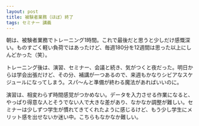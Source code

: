 ```yaml
---
layout: post
title: 被験者業務（ほぼ）終了
tags: セミナー 講義
---
```


朝は、被験者業務でトレーニング1時間。これで最後だと思うと少しだけ感慨深い。ものすごく軽い負荷ではあったけど、毎週180分を12週間は思った以上にしんどかった（笑）。

トレーニング後は、演習、セミナー、会議と続き、気がつくと夜だった。明日からは学会出張だけど、その分、補講が一つあるので、来週もかなりシビアなスケジュールになってしまう。スパ～んと準備が終わる魔法があればいいのに。

演習は、相変わらず時間感覚がつかめない。データを入力させる作業になると、やっぱり得意な人とそうでない人で大きな差があり、なかなか調整が難しい。セミナーは少しずつ学生が慣れてきてくれたように感じるけど、もう少し学生にメリット感を出せないか迷い中。こちらもなかなか難しい。
